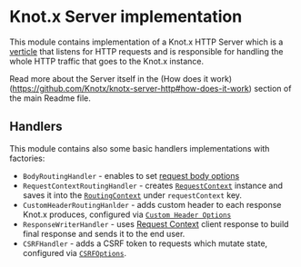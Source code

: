# Knot.x Server implementation
This module contains implementation of a Knot.x HTTP Server which is a [verticle](http://vertx.io/docs/apidocs/io/vertx/core/Verticle.html)
that listens for HTTP requests and is responsible for handling the whole HTTP traffic that goes to 
the Knot.x instance.

Read more about the Server itself in the (How does it work)(https://github.com/Knotx/knotx-server-http#how-does-it-work)
section of the main Readme file.

## Handlers
This module contains also some basic handlers implementations with factories:
- `BodyRoutingHandler` - enables to set [request body options](https://github.com/Knotx/knotx-server-http/blob/master/core/docs/asciidoc/dataobjects.adoc#bodyhandleroptions)
- `RequestContextRoutingHandler` - creates [`RequestContext`](https://github.com/Knotx/knotx-server-http/blob/master/api/docs/asciidoc/dataobjects.adoc#requestcontext) 
instance and saves it into the [`RoutingContext`](https://vertx.io/docs/apidocs/io/vertx/ext/web/RoutingContext.html) 
under `requestContext` key.
- `CustomHeaderRoutingHanlder` - adds custom header to each response Knot.x produces, configured via 
[`Custom Header Options`](https://github.com/Knotx/knotx-server-http/blob/master/core/docs/asciidoc/dataobjects.adoc#customhttpheaderoptions)
- `ResponseWriterHandler` - uses [Request Context](https://github.com/Knotx/knotx-server-http/blob/master/api/docs/asciidoc/dataobjects.adoc#requestcontext)
client response to build final response and sends it to the end user.
- `CSRFHandler` - adds a CSRF token to requests which mutate state, configured via [`CSRFOptions`](https://github.com/Knotx/knotx-server-http/blob/master/core/docs/asciidoc/dataobjects.adoc#csrfoptions).